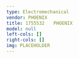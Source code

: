 ```yaml
---
type: Electromechanical
vendor: PHOENIX
title: 1755532　　PHOENIX
model: null
left-cols: []
right-cols: []
img: PLACEHOLDER
---
```


